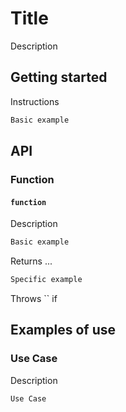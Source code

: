 # Title

Description

## Getting started

Instructions

```ts
Basic example
```

## API

### Function

#### `function`

Description

```ts
Basic example
```

Returns ...

```ts
Specific example
```

Throws `` if

## Examples of use

### Use Case

Description

```ts
Use Case
```
